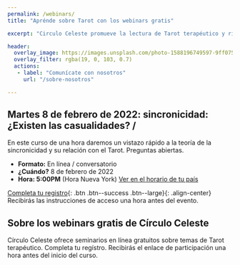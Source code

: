 ```yaml
---
permalink: /webinars/
title: "Aprénde sobre Tarot con los webinars gratis"

excerpt: "Circulo Celeste promueve la lectura de Tarot terapéutico y rituales para organizar y desarrollar tus ideas. Ofrecemos cursos, talleres y seminarios."

header:
  overlay_image: https://images.unsplash.com/photo-1588196749597-9ff075ee6b5b?ixlib=rb-1.2.1&ixid=MnwxMjA3fDB8MHxwaG90by1wYWdlfHx8fGVufDB8fHx8&auto=format&fit=crop&w=774&q=80
  overlay_filter: rgba(19, 0, 103, 0.7)
  actions:
   - label: "Comunícate con nosotros"
     url: "/sobre-nosotros"

---
```

## Martes 8 de febrero de 2022: sincronicidad: ¿Existen las casualidades? /

En este curso de una hora daremos un  vistazo rápido a la teoría de la sincronicidad y su relación con el Tarot. Preguntas abiertas. 

- **Formato:** En línea / conversatorio
- **¿Cuándo?** 8 de febrero de 2022
- **Hora: 5:00PM** (Hora Nueva York) [Ver en el horario de tu país](https://www.timeanddate.com/worldclock/meetingdetails.html?year=2022&month=2&day=7&hour=22&min=0&sec=0&p1=107&p2=141&p3=51&p4=41&p5=155&p6=2416)

[Completa tu registro](https://forms.office.com/r/XjteYRTLa2){: .btn .btn--success .btn--large}{: .align-center}
Recibirás las instrucciones de acceso una hora antes del evento.

## Sobre los webinars gratis de Círculo Celeste

Círculo Celeste ofrece seminarios en línea gratuitos sobre temas de Tarot terapéutico. Completa tu regístro. Recibirás el enlace de participación una hora antes del inicio del curso.
